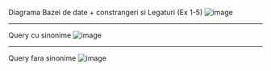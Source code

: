 
Diagrama Bazei de date + constrangeri si Legaturi (Ex 1-5)
![image](https://user-images.githubusercontent.com/33174692/49007300-ceed6e80-f173-11e8-8b50-98fda259ceb3.png)

----------------------------------------------------------------------------------------------------------------

Query cu sinonime 
![image](https://user-images.githubusercontent.com/33174692/49007164-7a49f380-f173-11e8-943c-e6bc5e2f1d38.png)

----------------------------------------------------------------------------------------------------------------

Query fara sinonime
![image](https://user-images.githubusercontent.com/33174692/49007806-0ad50380-f175-11e8-9f64-de23475affef.png)
